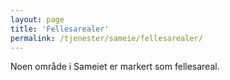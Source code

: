 ```yaml
---
layout: page
title: 'Fellesarealer'
permalink: /tjenester/sameie/fellesarealer/
---
```

Noen område i Sameiet er markert som fellesareal.
